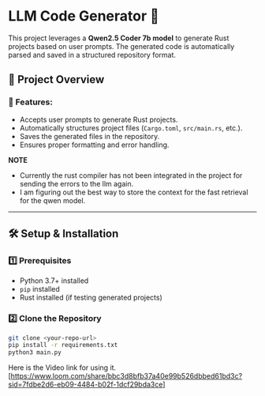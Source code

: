 # LLM Code Generator 🚀

This project leverages a **Qwen2.5 Coder 7b model** to generate Rust projects based on user prompts. The generated code is automatically parsed and saved in a structured repository format.

## 📜 Project Overview

### 🔹 Features:
- Accepts user prompts to generate Rust projects.
- Automatically structures project files (`Cargo.toml`, `src/main.rs`, etc.).
- Saves the generated files in the repository.
- Ensures proper formatting and error handling.

**NOTE**

- Currently the rust compiler has not been integrated in the project for sending the errors to the llm again. 
- I am figuring out the best way to store the context for the fast retrieval for the qwen model.
---

## 🛠️ Setup & Installation

### 1️⃣ Prerequisites
- Python 3.7+ installed
- `pip` installed
- Rust installed (if testing generated projects)

### 2️⃣ Clone the Repository
```sh
git clone <your-repo-url>
pip install -r requirements.txt
python3 main.py

```
Here is the Video link for using it. [https://www.loom.com/share/bbc3d8bfb37a40e99b526dbbed61bd3c?sid=7fdbe2d6-eb09-4484-b02f-1dcf29bda3ce]
